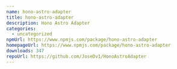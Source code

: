 ```yaml
---
name: hono-astro-adapter
title: hono-astro-adapter
description: Hono Astro Adapter
categories:
  - uncategorized
npmUrl: https://www.npmjs.com/package/hono-astro-adapter
homepageUrl: https://www.npmjs.com/package/hono-astro-adapter
downloads: 347
repoUrl: https://github.com/JoseDv1/HonoAstroAdapter
---
```

